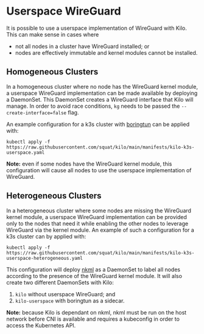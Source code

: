 # Userspace WireGuard

It is possible to use a userspace implementation of WireGuard with Kilo.
This can make sense in cases where

* not all nodes in a cluster have WireGuard installed; or
* nodes are effectively immutable and kernel modules cannot be installed.

## Homogeneous Clusters

In a homogeneous cluster where no node has the WireGuard kernel module, a userspace WireGuard implementation can be made available by deploying a DaemonSet.
This DaemonSet creates a WireGuard interface that Kilo will manage.
In order to avoid race conditions, `kg` needs to be passed the `--create-interface=false` flag. 

An example configuration for a k3s cluster with [boringtun](https://github.com/cloudflare/boringtun) can be applied with:

```shell
kubectl apply -f https://raw.githubusercontent.com/squat/kilo/main/manifests/kilo-k3s-userspace.yaml
```

__Note:__ even if some nodes have the WireGuard kernel module, this configuration will cause all nodes to use the userspace implementation of WireGuard.

## Heterogeneous Clusters

In a heterogeneous cluster where some nodes are missing the WireGuard kernel module, a userspace WireGuard implementation can be provided only to the nodes that need it while enabling the other nodes to leverage WireGuard via the kernel module.
An example of such a configuration for a k3s cluster can by applied with:

```shell
kubectl apply -f https://raw.githubusercontent.com/squat/kilo/main/manifests/kilo-k3s-userspace-heterogeneous.yaml
```

This configuration will deploy [nkml](https://github.com/leonnicolas/nkml) as a DaemonSet to label all nodes according to the presence of the WireGuard kernel module.
It will also create two different DaemonSets with Kilo:
1. `kilo` without userspace WireGuard; and
1. `kilo-userspace` with boringtun as a sidecar.

__Note:__ because Kilo is dependant on nkml, nkml must be run on the host network before CNI is available and requires a kubeconfig in order to access the Kubernetes API.
